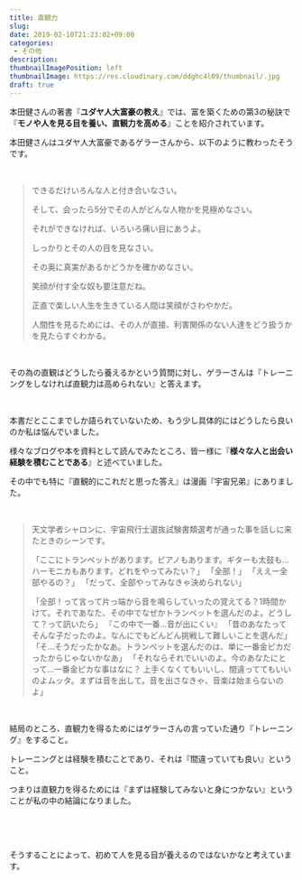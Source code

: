 ```yaml
---
title: 直観力
slug: 
date: 2019-02-10T21:23:02+09:00
categories: 
 - その他
description: 
thumbnailImagePosition: left
thumbnailImage: https://res.cloudinary.com/ddghc4l09/thumbnail/.jpg
draft: true
---
```


<!--more-->

本田健さんの著書『<strong>ユダヤ人大富豪の教え</strong>』では、富を築くための第3の秘訣で『<strong>モノや人を見る目を養い、直観力を高める</strong>』ことを紹介されています。

本田健さんはユダヤ人大富豪であるゲラーさんから、以下のように教わったそうです。

&nbsp;
<blockquote>できるだけいろんな人と付き合いなさい。

そして、会ったら5分でその人がどんな人物かを見極めなさい。

それができなければ、いろいろ痛い目にあうよ。

しっかりとその人の目を見なさい。

その奥に真実があるかどうかを確かめなさい。

笑顔が付す全な奴も要注意だね。

正直で楽しい人生を生きている人間は笑顔がさわやかだ。

人間性を見るためには、その人が直接、利害関係のない人達をどう扱うかを見たらすぐわかる。</blockquote>
&nbsp;

その為の直観はどうしたら養えるかという質問に対し、ゲラーさんは『トレーニングをしなければ直観力は高められない』と答えます。

&nbsp;

本書だとここまでしか語られていないため、もう少し具体的にはどうしたら良いのか私は悩んでいました。

様々なブログや本を資料として読んでみたところ、皆一様に『<strong>様々な人と出会い経験を積むことである</strong>』と述べていました。

その中でも特に『直観的にこれだと思った答え』は漫画『宇宙兄弟』にありました。

&nbsp;
<blockquote>天文学者シャロンに、宇宙飛行士選抜試験書類選考が通った事を話しに来たときのシーンです。

「ここにトランペットがあります。ピアノもあります。ギターも太鼓も…ハーモニカもあります。どれをやってみたい？」
「全部！」
「ええー全部やるの？」
「だって、全部やってみなきゃ決められない」

「全部！って言って片っ端から音を鳴らしていったの覚えてる？1時間かけて。それであなた、その中でなぜかトランペットを選んだのよ。どうして？って訊いたら」
『この中で一番…音が出にくい』
「昔のあなたってそんな子だったのよ。なんにでもどんどん挑戦して難しいことを選んだ」
「そ…そうだったかなあ。トランペットを選んだのは、単に一番金ピカだったからじゃないかなあ」
「それならそれでいいのよ。今のあなたにとって…一番金ピカな事はなに？
上手くなくてもいいし、間違っててもいいのよムッタ。まずは音を出して。音を出さなきゃ、音楽は始まらないのよ」</blockquote>
&nbsp;

結局のところ、直観力を得るためにはゲラーさんの言っていた通り『トレーニング』をすること。

トレーニングとは経験を積むことであり、それは『間違っていても良い』ということ。

つまりは直観力を得るためには『まずは経験してみないと身につかない』ということが私の中の結論になりました。

&nbsp;

&nbsp;

そうすることによって、初めて人を見る目が養えるのではないかなと考えています。

&nbsp;
